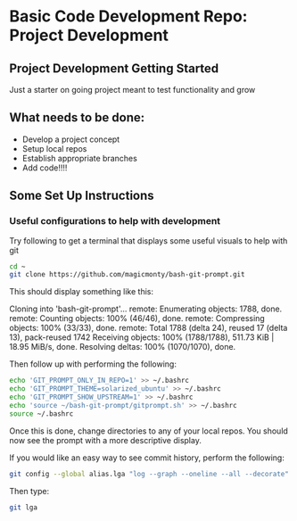 # Basic Code Development Repo: Project Development

## Project Development Getting Started
Just a starter on going project meant to test functionality and grow

## What needs to be done:
- Develop a project concept
- Setup local repos
- Establish appropriate branches
- Add code!!!!


## Some Set Up Instructions

### Useful configurations to help with development

Try following to get a terminal that displays some useful visuals to help with git

```bash
cd ~
git clone https://github.com/magicmonty/bash-git-prompt.git
```
This should display something like this:

Cloning into 'bash-git-prompt'...
remote: Enumerating objects: 1788, done.
remote: Counting objects: 100% (46/46), done.
remote: Compressing objects: 100% (33/33), done.
remote: Total 1788 (delta 24), reused 17 (delta 13), pack-reused 1742
Receiving objects: 100% (1788/1788), 511.73 KiB | 18.95 MiB/s, done.
Resolving deltas: 100% (1070/1070), done.

Then follow up with performing the following:

```bash
echo 'GIT_PROMPT_ONLY_IN_REPO=1' >> ~/.bashrc
echo 'GIT_PROMPT_THEME=solarized_ubuntu' >> ~/.bashrc
echo 'GIT_PROMPT_SHOW_UPSTREAM=1' >> ~/.bashrc
echo 'source ~/bash-git-prompt/gitprompt.sh' >> ~/.bashrc
source ~/.bashrc
```

Once this is done, change directories to any of your local repos. You should now see the prompt with a more descriptive display.

If you would like an easy way to see commit history, perform the following:

```bash
git config --global alias.lga "log --graph --oneline --all --decorate"
```

Then type:

```bash
git lga
```
